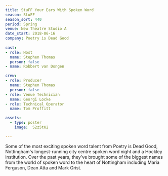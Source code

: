 ```yaml
---
title: StuFF Your Ears With Spoken Word
season: StuFF
season_sort: 440
period: Spring
venue: New Theatre Studio A
date_start: 2018-06-16
company: Poetry is Dead Good 
  
cast: 
- role: Host
  name: Stephen Thomas 
  person: false 
- name: Robbert van Dongen 

crew:
- role: Producer 
  name: Stephen Thomas
  person: false 
- role: Venue Technician
  name: Georgi Locke
- role: Technical Operator
  name: Tom Proffitt

assets:
  - type: poster
    image:  S2z5tK2

---
```


Some of the most exciting spoken word talent from Poetry is Dead Good, Nottingham's longest-running city centre spoken word night and a Hockley institution. Over the past years, they've brought some of the biggest names from the world of spoken word to the heart of Nottingham including Maria Ferguson, Dean Atta and Mark Grist.
